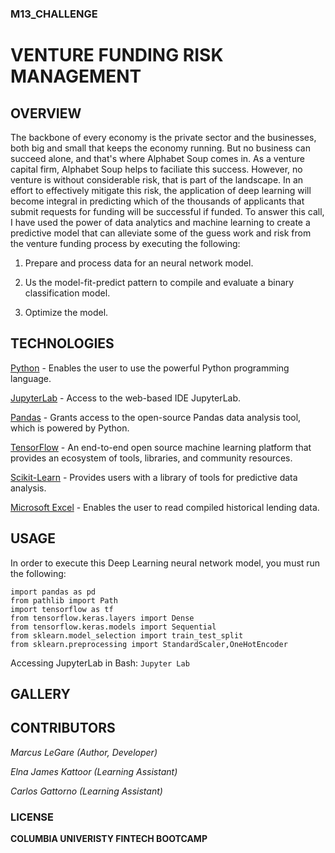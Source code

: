 ### M13_CHALLENGE

# VENTURE FUNDING RISK MANAGEMENT

## OVERVIEW

The backbone of every economy is the private sector and the businesses, both big and small that keeps the economy running. But no business can succeed alone, and that's where Alphabet Soup comes in. As a venture capital firm, Alphabet Soup helps to faciliate this success. However, no venture is without considerable risk, that is part of the landscape. In an effort to effectively mitigate this risk, the application of deep learning will become integral in predicting which of the thousands of applicants that submit requests for funding will be successful if funded. To answer this call, I have used the power of data analytics and machine learning to create a predictive model that can alleviate some of the guess work and risk from the venture funding process by executing the following:

1. Prepare and process data for an neural network model.

2. Us the model-fit-predict pattern to compile and evaluate a binary classification model.

3. Optimize the model.

## TECHNOLOGIES

[Python](https://www.python.org/downloads/) - Enables the user to use the powerful Python programming language.

[JupyterLab](https://jupyter.org/) - Access to the web-based IDE JupyterLab.  

[Pandas](https://pandas.pydata.org/) - Grants access to the open-source Pandas data analysis tool, which is powered by Python.

[TensorFlow](https://www.tensorflow.org/install) - An end-to-end open source machine learning platform that provides an ecosystem of tools, libraries, and community resources.

[Scikit-Learn](https://scikit-learn.org/stable/install.html) - Provides users with a library of tools for predictive data analysis.

[Microsoft Excel](https://www.microsoft.com/en-us/microsoft-365/excel) - Enables the user to read compiled historical lending data.

## USAGE

In order to execute this Deep Learning neural network model, you must run the following:

```
import pandas as pd
from pathlib import Path
import tensorflow as tf
from tensorflow.keras.layers import Dense
from tensorflow.keras.models import Sequential
from sklearn.model_selection import train_test_split
from sklearn.preprocessing import StandardScaler,OneHotEncoder
```

Accessing JupyterLab in Bash: `Jupyter Lab`

## GALLERY


## CONTRIBUTORS
*Marcus LeGare (Author, Developer)*

*Elna James Kattoor (Learning Assistant)*

*Carlos Gattorno (Learning Assistant)*

### LICENSE

**COLUMBIA UNIVERISTY FINTECH BOOTCAMP**
